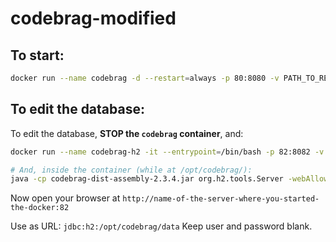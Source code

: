 codebrag-modified
===============

To start:
-----
```bash
docker run --name codebrag -d --restart=always -p 80:8080 -v PATH_TO_REPOSITORIES:/repos -v PATH_TO_H2_FOLDER:/opt/codebrag/data acdcjunior/codebrag-modified
```

To edit the database:
-----

To edit the database, **STOP the `codebrag` container**, and:

```bash
docker run --name codebrag-h2 -it --entrypoint=/bin/bash -p 82:8082 -v PATH_TO_H2_FOLDER:/opt/codebrag/data acdcjunior/codebrag-modified -i

# And, inside the container (while at /opt/codebrag/):
java -cp codebrag-dist-assembly-2.3.4.jar org.h2.tools.Server -webAllowOthers -ifExists -baseDir /opt/codebrag/data
```
Now open your browser at `http://name-of-the-server-where-you-started-the-docker:82`

Use as URL: `jdbc:h2:/opt/codebrag/data`
Keep user and password blank.
